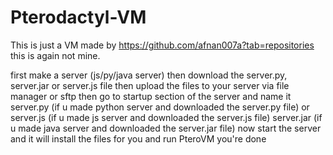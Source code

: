 # Pterodactyl-VM
This is just a VM made by https://github.com/afnan007a?tab=repositories this is again not mine.

first make a server (js/py/java server)
then download the server.py, server.jar or server.js file
then upload the files to your server via file manager or sftp
then go to startup section of the server and name it server.py (if u made python server and downloaded the server.py file) or server.js (if u made js server and downloaded the server.js file) server.jar (if u made java server and downloaded the server.jar file)
now start the server and it will install the files for you and run PteroVM
you're done
